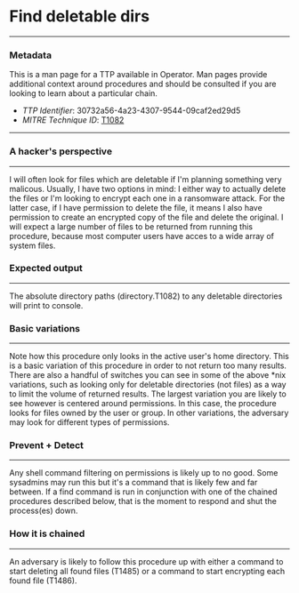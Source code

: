 
# Find deletable dirs

---

### Metadata

This is a man page for a TTP available in Operator. Man pages provide additional context around procedures and should be consulted if you are looking to learn about a particular chain.

- *TTP Identifier*: 30732a56-4a23-4307-9544-09caf2ed29d5
- *MITRE Technique ID*: [T1082](https://attack.mitre.org/techniques/T1082/)

---

### A hacker's perspective

---

I will often look for files which are deletable if I'm planning something very malicous. Usually, I have two options in mind: I either way to actually delete the files or I'm looking to encrypt each one in a ransomware attack. For the latter case, if I have permission to delete the file, it means I also have permission to create an encrypted copy of the file and delete the original. I will expect a large number of files to be returned from running this procedure, because most computer users have acces to a wide array of system files. 

### Expected output

---

The absolute directory paths (directory.T1082) to any deletable directories will print to console. 

### Basic variations

---

Note how this procedure only looks in the active user's home directory. This is a basic variation of this procedure in order to not return too many results. There are also a handful of switches you can see in some of the above *nix variations, such as looking only for deletable directories (not files) as a way to limit the volume of returned results. The largest variation you are likely to see however is centered around permissions. In this case, the procedure looks for files owned by the user or group. In other variations, the adversary may look for different types of permissions. 

### Prevent + Detect

---

Any shell command filtering on permissions is likely up to no good. Some sysadmins may run this but it's a command that is likely few and far between. If a find command is run in conjunction with one of the chained procedures described below, that is the moment to respond and shut the process(es) down. 

### How it is chained

---

An adversary is likely to follow this procedure up with either a command to start deleting all found files (T1485) or a command to start encrypting each found file (T1486). 
